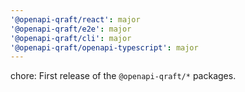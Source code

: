 ```yaml
---
'@openapi-qraft/react': major
'@openapi-qraft/e2e': major
'@openapi-qraft/cli': major
'@openapi-qraft/openapi-typescript': major
---
```


chore: First release of the `@openapi-qraft/*` packages.
